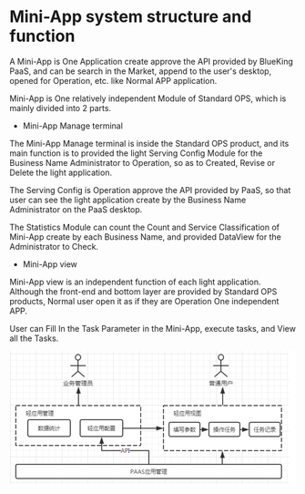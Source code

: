  # Mini-App system structure and function 

 A Mini-App is One Application create approve the API provided by BlueKing PaaS, and can be search in the Market, append to the user's desktop, opened for Operation, etc. like Normal APP application. 

 Mini-App is One relatively independent Module of Standard OPS, which is mainly divided into 2 parts. 

 - Mini-App Manage terminal 

 The Mini-App Manage terminal is inside the Standard OPS product, and its main function is to provided the light Serving Config Module for the Business Name Administrator to Operation, so as to Created, Revise or Delete the light application. 

 The Serving Config is Operation approve the API provided by PaaS, so that user can see the light application create by the Business Name Administrator on the PaaS desktop. 

 The Statistics Module can count the Count and Service Classification of Mini-App create by each Business Name, and provided DataView for the Administrator to Check. 

 - Mini-App view 

 Mini-App view is an independent function of each light application. Although the front-end and bottom layer are provided by Standard OPS products, Normal user open it as if they are Operation One independent APP. 

 User can Fill In the Task Parameter in the Mini-App, execute tasks, and View all the Tasks. 

 ![-w2020](../assets/markdown-img-paste-20191018183559309.png) 